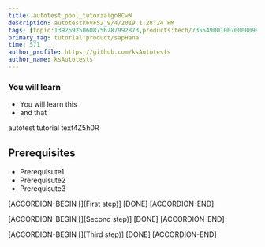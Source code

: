 ```yaml
---
title: autotest_pool_tutorialgn8CwN
description: autotestk6vF52_9/4/2019 1:28:24 PM
tags: [topic:139269250608756787992873,products:tech/73554900100700000996,tutorial:experience/advanced]
primary_tag: tutorial:product/sapHana
time: 571
author_profile: https://github.com/ksAutotests
author_name: ksAutotests
---
```

### You will learn
- You will learn this
- and that

autotest tutorial text4Z5h0R

## Prerequisites
- Prerequisute1
- Prerequisute2
- Prerequisute3

[ACCORDION-BEGIN [](First step)]
[DONE]
[ACCORDION-END]

[ACCORDION-BEGIN [](Second step)]
[DONE]
[ACCORDION-END]

[ACCORDION-BEGIN [](Third step)]
[DONE]
[ACCORDION-END]

